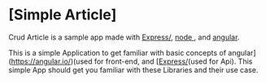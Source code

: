# [Simple Article]

Crud Article is a sample app made with [Express/](https://www.npmjs.com/package/express), [node ](https://nodejs.org/en/), and [angular](https://angular.io/).<br />

This is a simple Application to get familiar with basic concepts of angular](https://angular.io/)(used for front-end, and [[Express/](https://www.npmjs.com/package/express)(used for Api). This simple App should get you familiar with these Libraries and their use case.
